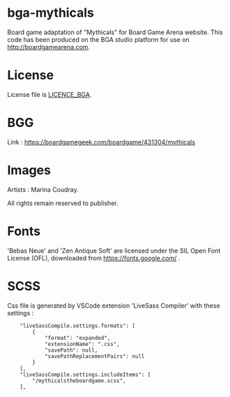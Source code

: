# bga-mythicals
Board game adaptation of "Mythicals" for Board Game Arena website.
This code has been produced on the BGA studio platform for use on http://boardgamearena.com.

# License
License file is [LICENCE_BGA](/LICENCE_BGA).

# BGG
Link : https://boardgamegeek.com/boardgame/431304/mythicals

# Images
Artists : Marina Coudray.

All rights remain reserved to publisher.

# Fonts
'Bebas Neue' and 'Zen Antique Soft' are licensed under the SIL Open Font License (OFL), downloaded from https://fonts.google.com/ .

# SCSS

Css file is generated by VSCode extension 'LiveSass Compiler' with these settings :
```
    "liveSassCompile.settings.formats": [
        {
            "format": "expanded",
            "extensionName": ".css",
            "savePath": null,
            "savePathReplacementPairs": null
        }
    ],  
    "liveSassCompile.settings.includeItems": [
        "/mythicalstheboardgame.scss",
    ],
```